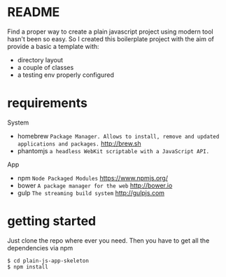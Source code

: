# README

Find a proper way to create a plain javascript project using modern tool hasn't been so easy. 
So I created this boilerplate project with the aim of provide a basic a template with:
 
- directory layout
- a couple of classes
- a testing env properly configured

# requirements

System

- homebrew `Package Manager. Allows to install, remove and updated applications and packages.` <http://brew.sh>
- phantomjs `a headless WebKit scriptable with a JavaScript API.` 

App

- npm `Node Packaged Modules` <https://www.npmjs.org/>
- bower `A package manager for the web` <http://bower.io>
- gulp `The streaming build system` <http://gulpjs.com>

# getting started

Just clone the repo where ever you need. Then you have to get all the dependencies via npm

```
$ cd plain-js-app-skeleton
$ npm install
```